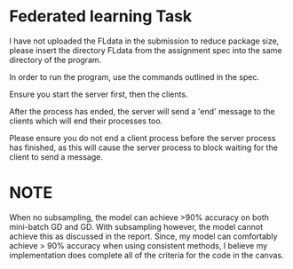 # Federated learning Task

I have not uploaded the FLdata in the submission to reduce package size, please insert the directory 
FLdata from the assignment spec into the same directory of the program.

In order to run the program, use the commands outlined in the spec.

Ensure you start the server first, then the clients.

After the process has ended, the server will send a 'end' message to the clients which will end their processes too.

Please ensure you do not end a client process before the server process has finished, as this will cause the server process
to block waiting for the client to send a message.

# NOTE

When no subsampling, the model can achieve >90% accuracy on both mini-batch GD and GD. 
With subsampling however, the model cannot achieve this as discussed in the report. Since,
my model can comfortably achieve > 90% accuracy when using consistent methods, I believe
my implementation does complete all of the criteria for the code in the canvas.